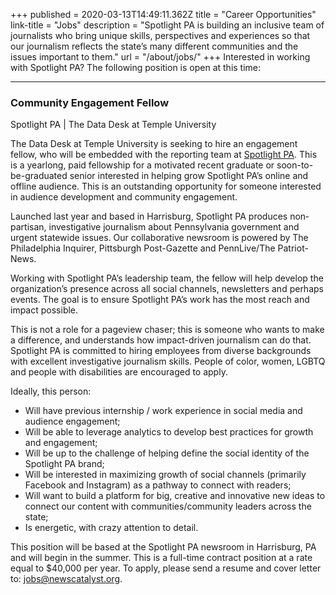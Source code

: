 +++
published = 2020-03-13T14:49:11.362Z
title = "Career Opportunities"
link-title = "Jobs"
description = "Spotlight PA is building an inclusive team of journalists who bring unique skills, perspectives and experiences so that our journalism reflects the state’s many different communities and the issues important to them."
url = "/about/jobs/"
+++
Interested in working with Spotlight PA? The following position is open at this time:

- - -

### **Community Engagement Fellow**

Spotlight PA | The Data Desk at Temple University

The Data Desk at Temple University is seeking to hire an engagement fellow, who will be embedded with the reporting team at [Spotlight PA](https://spotlightpa.org/). This is a yearlong, paid fellowship for a motivated recent graduate or soon-to-be-graduated senior interested in helping grow Spotlight PA’s online and offline audience. This is an outstanding opportunity for someone interested in audience development and community engagement.

Launched last year and based in Harrisburg, Spotlight PA produces non­partisan, investigative journalism about Pennsylvania government and urgent statewide issues. Our collaborative newsroom is powered by The Philadelphia Inquirer, Pittsburgh Post­-Gazette and PennLive/The Patriot-News.

Working with Spotlight PA’s leadership team, the fellow will help develop the organization’s presence across all social channels, newsletters and perhaps events. The goal is to ensure Spotlight PA’s work has the most reach and impact possible.

This is not a role for a pageview chaser; this is someone who wants to make a difference, and understands how impact-driven journalism can do that. Spotlight PA is committed to hiring employees from diverse backgrounds with excellent investigative journalism skills. People of color, women, LGBTQ and people with disabilities are encouraged to apply.

Ideally, this person:

* Will have previous internship / work experience in social media and audience engagement;
* Will be able to leverage analytics to develop best practices for growth and engagement;
* Will be up to the challenge of helping define the social identity of the Spotlight PA brand;
* Will be interested in maximizing growth of social channels (primarily Facebook and Instagram) as a pathway to connect with readers;
* Will want to build a platform for big, creative and innovative new ideas to connect our content with communities/community leaders across the state;
* Is energetic, with crazy attention to detail.

This position will be based at the Spotlight PA newsroom in Harrisburg, PA and will begin in the summer. This is a full-time contract position at a rate equal to $40,000 per year. To apply, please send a resume and cover letter to: [jobs@newscatalyst.org](mailto:jobs@newscatalyst.org).